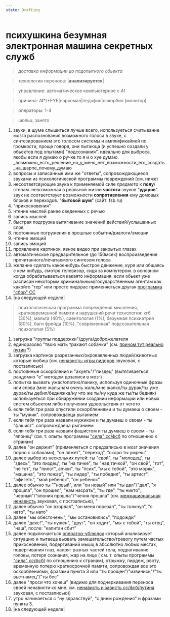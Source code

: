 ```yaml
---
state: Drafting
---
```

# психушкина безумная электронная машина секретных служб

> *доставка информации до подопытного обьекта*

> технология переноса: |**анализируется**|

> управление: автоматическое компьютерное с *AI*

> причина: A**I***/*EYE|наркоман|педофил|оскорбил (монитор)

> операторы: 1-4

> шольц: занято

1. звуки, в шуме слышиться лучше всего, используеться считывание мозга распознования возможного голоса в звуке, с синтезированием это голосом системы и амплификайией по громкости, проще говоря, они пытаюца (и успешно создали у обьектов под опытами) "подсознания". идеально для выброса. якобы если я думаю о ручке то я и о хуе думаю.
         _возможно_есть_решение_но_у_меня_нет_возможности_его_создать_на_шарпе_почему_думаю
2.  вопросы и записанные ими же "ответы", сопровождающиеся звуками из психологической программы повреждений (см. ниже)
3. несоответсвующие звука к применяемой силе *предмета* к **полу**/стенам. невозможная в реальной жизни **частота** звуков "**ударов**". звук не соответствует возможности **сопротивления** ему домовых блоков и переходов. "**бытовой шум**" (сайт: fsb.ru)
4. "прикосновения"
5. чтение мыслей ранее сведенных с речью
6. запись мыслей
7. быстрая подгрузка вытягивание значений действий/услышанных слов
8. постоянные погружения в прошлые события/диалоги/эмоции
9.  чтение эмоций
10. запись эмоций
12. проявление картинок, явное видео при закрытых глазах
13. автоматическое предварительное  (до 150мсек) воспроизведение прочитанного/печатаемого синтезом голоса
14. желание сделать какоенибудь быстрое движение, куря или общаясь с кем нибудь, смотря телевизор, сидя за компутером. в основном когда обрабатываеться какаято информация. если обьект уже расписан некоторым криминальным/государственным агентам как какойто "тер" или просто пидорас применяеться другая [программа "сбор" СС](/axis9/issues/ss/ss_sbor_programm)
15. |на следующей неделе|

> психологическая программа повреждения мышления, кратковременной памяти и нарушений речи
> технология: кгб (30%), мальта (40%), саентология (1%), безумная психиатрия (80%), баги фрейда (10%), "современная" подсознательная психология (5%)

 1. загрузка "группы поддержки"/друга/доброжелателя
 2.  единоразово "твою мать трахают собачки" (см. [причом тут реально путин](/axis9/issues/ss/putin) ?)
 3. загрузка картинок разрезанных/окровавленных людей/животных которые любиш (см. [ненависть: игры пидоров](/axis9/issues/ss/inter_fss_hate) звуковая, с постзаписью)
 4. постоянные оскорбления и "ахуеть"/"пиздец" (вытягиваеться рандомно "е" методом дозаписи в мозг)
 5. попытка вызвать ужас/опатию/панику, используя одиночные фразы или слова (мне жаль/нам очень жаль/мне жалко/ты дурак/ты уже дурак/ты дебил/бедняжка/ну что же ты/ну куда же ты/ты бедняк) 
          используеться при обнаружении создании информации или новых систем обьектом либо получении удовольствия от чегото
 6. если тебя три раза опустили оскорблениями и ты думаеш о своем - ты "мужик". сопровождаеца рыганием
 7. если тебя три раза назвали мужиком и ты думаеш о своем - ты "фашист". сопровождаеца рыганием
 8. если тебя три раза назвали фашистом и ты думаеш о своем - ты "японец" (см. т. опыты программы ["сила" сс/фсб](/axis9/issues/ss/fss_psy_attacks_on_countrys.md) по отношению к странам)
 9. далее "он держит" (применяеться с предзаписью в мозг значения порно с собаками), "он ляжет", "переход",  "скоро ты умреш"
 10.  далее выбор из нескольких путей: ты "свой", ты "молодец", ты "здесь",  "это пиздец", ты "на тачке", ты "над тачкой", "он свой", "тот", "не тот", ты "пилот", апчхи", ты "псих", "мы с тобой", "это моряк", "машина", "это пожар", "ты лидер", "ты победил", "ты артист", "афигеть", "мой ребенок", "он ребенок"
 11. далее обычно ты  ""новый", или "он новый" или "ты дал"/"дал",  "я прошла", "он прошел",  "нам насрать", "ты где", "ты никто", "черный"/"япония прошла"/"чечня прошла" (см. [межнациональная ненависть](inter_fss_hate) звуковая, с постзаписью), "
 12.  далее обычно "он взорвал", "он меня порезал", "ты толкнул", "я нато", "ты нато"
 13. далее "мы обесточены", "мы остановились", "подожди"
 14. далее "декс!", "ты нужен", "друг", "он ходит", "мы с тобой", "ты отец", "наш", после: "капитан сбит"
 15. далее подключаеться [оператор-ублюдок](/axis9/issues/ss/psy_operators.md) который анализирует ситуацию и пытаеца вызвать замешательство/тревогу путем частых прикосновений, подергиваний мышц в абсолютно любых местах, подергивания глаз, напряг разных частей тела, подрагивание головы, потеря сознания, жар на лице ( см. т. опыты программы ["сила" сс/фсб](/axis9/issues/ss/fss_psy_attacks_on_countrys.md)) по отношению к странам), отрыжку, пирдеж, рвоту, временную потерю краткосрочной памяти, сопровождая все это оскорблениями, фразами пункта 3 или "ты прощен"/"извинись"/"ты вьетнамец"/"ты бес"
 16. далее "проси что хочеш" (видимо для подчеркивания переноса своей ненависти ко мне. см. [ненависть и зависть сс/фсб/путина](inter_fss_hate) звуковая, с постзаписью))
 17. утро начинаеться с "ну здравствуй", "с днем рождения" и фразами пункта 3.
 18. |на следующей неделе|